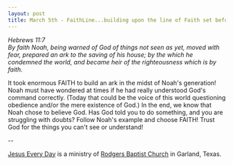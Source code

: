 ```yaml
---
layout: post
title: March 5th - FaithLine...building upon the line of Faith set before
---
```


_Hebrews 11:7  
By faith Noah, being warned of God of things not seen as yet, moved
with fear, prepared an ark to the saving of his house; by the which
he condemned the world, and became heir of the righteousness which is
by faith._

It took enormous FAITH to build an ark in the midst of Noah's
generation! Noah must have wondered at times if he had really
understood God's command correctly. (Today that could be the voice of
this world questioning obedience and/or the mere existence of God.) In
the end, we know that Noah chose to believe God. Has God told you to
do something, and you are struggling with doubts? Follow Noah's
example and choose FAITH! Trust God for the things you can't see or
understand!

 --

<a href=http://jesuseveryday.net>Jesus Every Day</a> is a ministry of <a href=http://rodgersbaptist.net>Rodgers Baptist Church</a> in Garland, Texas.
